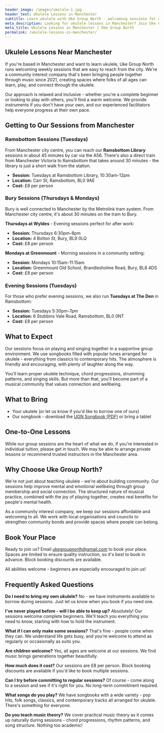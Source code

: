 ```yaml
---
header_image: /images/ukelele-1.jpg
header_text: Ukulele Lessons in Manchester
subtitle: Learn ukulele with Uke Group North - welcoming sessions for all ages
meta_description: Looking for ukulele lessons in Manchester? Join Uke Group North's friendly community sessions in nearby Ramsbottom, Bury and Greenmount. All ages welcome, instruments provided.
meta_title: Ukulele Lessons in Manchester | Uke Group North
permalink: /ukulele-lessons-in-manchester/
---
```


## Ukulele Lessons Near Manchester

If you're based in Manchester and want to learn ukulele, Uke Group North runs welcoming weekly sessions that are easy to reach from the city. We're a community interest company that's been bringing people together through music since 2021, creating spaces where folks of all ages can learn, play, and connect through the ukulele.

Our approach is relaxed and inclusive - whether you're a complete beginner or looking to play with others, you'll find a warm welcome. We provide instruments if you don't have your own, and our experienced facilitators help everyone progress at their own pace.

## Getting to Our Sessions from Manchester

### Ramsbottom Sessions (Tuesdays)

From Manchester city centre, you can reach our **Ramsbottom Library** sessions in about 45 minutes by car via the A56. There's also a direct train from Manchester Victoria to Ramsbottom that takes around 30 minutes - the library is just a short walk from the station.

- **Session:** Tuesdays at Ramsbottom Library, 10:30am-12pm
- **Location:** Carr St, Ramsbottom, BL0 9AE
- **Cost:** £8 per person

### Bury Sessions (Thursdays & Mondays)

Bury is well connected to Manchester by the Metrolink tram system. From Manchester city centre, it's about 30 minutes on the tram to Bury.

**Thursdays at Wyldes** - Evening sessions perfect for after work:
- **Session:** Thursdays 6:30pm-8pm
- **Location:** 4 Bolton St, Bury, BL9 0LQ
- **Cost:** £8 per person

**Mondays at Greenmount** - Morning sessions in a community setting:
- **Session:** Mondays 10:15am-11:15am
- **Location:** Greenmount Old School, Brandlesholme Road, Bury, BL8 4DS
- **Cost:** £8 per person

### Evening Sessions (Tuesdays)

For those who prefer evening sessions, we also run **Tuesdays at The Den** in Ramsbottom:
- **Session:** Tuesdays 5:30pm-7pm
- **Location:** 6 Stubbins Vale Road, Ramsbottom, BL0 0NT
- **Cost:** £8 per person

## What to Expect

Our sessions focus on playing and singing together in a supportive group environment. We use songbooks filled with popular tunes arranged for ukulele - everything from classics to contemporary hits. The atmosphere is friendly and encouraging, with plenty of laughter along the way.

You'll learn proper ukulele technique, chord progressions, strumming patterns, and singing skills. But more than that, you'll become part of a musical community that values connection and wellbeing.

## What to Bring

- Your ukulele (or let us know if you'd like to borrow one of ours)
- Our songbook - download the [UGN Songbook (PDF)](/assets/UGN_Songbook_1.1.pdf) or bring a tablet

## One-to-One Lessons

While our group sessions are the heart of what we do, if you're interested in individual tuition, please get in touch. We may be able to arrange private lessons or recommend trusted instructors in the Manchester area.

## Why Choose Uke Group North?

We're not just about teaching ukulele - we're about building community. Our sessions help improve mental and emotional wellbeing through group membership and social connection. The structured nature of musical practice, combined with the joy of playing together, creates real benefits for people's mental health.

As a community interest company, we keep our sessions affordable and welcoming to all. We work with local organisations and councils to strengthen community bonds and provide spaces where people can belong.

## Book Your Place

Ready to join us? Email [ukegroupnorth@gmail.com](mailto:ukegroupnorth@gmail.com) to book your place. Spaces are limited to ensure quality instruction, so it's best to book in advance. Block booking discounts are available.

All abilities welcome - beginners are especially encouraged to join us!

## Frequently Asked Questions

**Do I need to bring my own ukulele?**
No - we have instruments available to borrow during sessions. Just let us know when you book if you need one.

**I've never played before - will I be able to keep up?**
Absolutely! Our sessions welcome complete beginners. We'll teach you everything you need to know, starting with how to hold the instrument.

**What if I can only make some sessions?**
That's fine - people come when they can. We understand life gets busy, and you're welcome to attend as regularly or occasionally as suits you.

**Are children welcome?**
Yes, all ages are welcome at our sessions. We find music brings generations together beautifully.

**How much does it cost?**
Our sessions are £8 per person. Block booking discounts are available if you'd like to book multiple sessions.

**Can I try before committing to regular sessions?**
Of course - come along to a session and see if it's right for you. No long-term commitment required.

**What songs do you play?**
We have songbooks with a wide variety - pop hits, folk songs, classics, and contemporary tracks all arranged for ukulele. There's something for everyone.

**Do you teach music theory?**
We cover practical music theory as it comes up naturally during sessions - chord progressions, rhythm patterns, and song structure. Nothing too academic!
